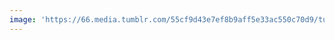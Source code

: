```yaml
---
image: 'https://66.media.tumblr.com/55cf9d43e7ef8b9aff5e33ac550c70d9/tumblr_p27bz4dH7Z1tbdx3so1_1280.jpg'
---
```

